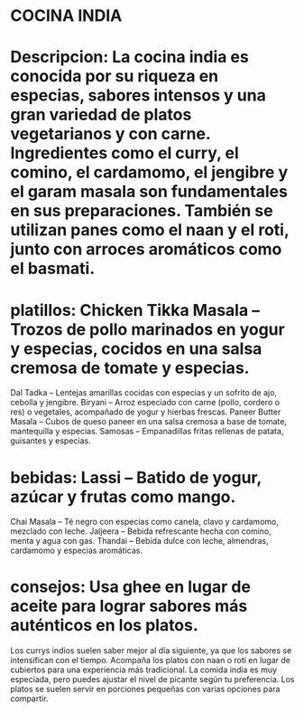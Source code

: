 # COCINA INDIA
# Descripcion: La cocina india es conocida por su riqueza en especias, sabores intensos y una gran variedad de platos vegetarianos y con carne. Ingredientes como el curry, el comino, el cardamomo, el jengibre y el garam masala son fundamentales en sus preparaciones. También se utilizan panes como el naan y el roti, junto con arroces aromáticos como el basmati.
# platillos: Chicken Tikka Masala – Trozos de pollo marinados en yogur y especias, cocidos en una salsa cremosa de tomate y especias.
Dal Tadka – Lentejas amarillas cocidas con especias y un sofrito de ajo, cebolla y jengibre.
Biryani – Arroz especiado con carne (pollo, cordero o res) o vegetales, acompañado de yogur y hierbas frescas.
Paneer Butter Masala – Cubos de queso paneer en una salsa cremosa a base de tomate, mantequilla y especias.
Samosas – Empanadillas fritas rellenas de patata, guisantes y especias.
# bebidas: Lassi – Batido de yogur, azúcar y frutas como mango.
Chai Masala – Té negro con especias como canela, clavo y cardamomo, mezclado con leche.
Jaljeera – Bebida refrescante hecha con comino, menta y agua con gas.
Thandai – Bebida dulce con leche, almendras, cardamomo y especias aromáticas.
# consejos: Usa ghee en lugar de aceite para lograr sabores más auténticos en los platos.
Los currys indios suelen saber mejor al día siguiente, ya que los sabores se intensifican con el tiempo.
Acompaña los platos con naan o roti en lugar de cubiertos para una experiencia más tradicional.
La comida india es muy especiada, pero puedes ajustar el nivel de picante según tu preferencia.
Los platos se suelen servir en porciones pequeñas con varias opciones para compartir.
